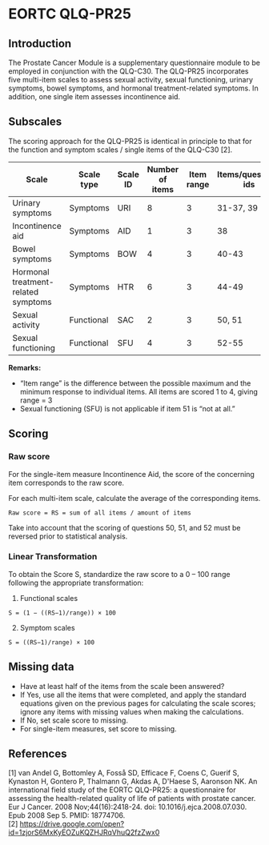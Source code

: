 # EORTC QLQ-PR25
## Introduction
The Prostate Cancer Module is a supplementary questionnaire module to be employed in conjunction with the QLQ-C30. The QLQ-PR25 incorporates five multi-item scales to assess sexual activity, sexual functioning, urinary symptoms, bowel symptoms, and hormonal treatment-related symptoms. In addition, one single item assesses incontinence aid.

## Subscales
The scoring approach for the QLQ-PR25 is identical in principle to that for the function and symptom scales / single items of the QLQ-C30 [2].

| Scale                	              | Scale type      | Scale ID  | Number of items       | Item range| Items/questions ids   | Reverse scoring items  
|------------------------	            |--------------	  |-----------|---------------------	|-----------|---------------------  |---------------------
| Urinary symptoms  	                | Symptoms 	      | URI	      | 8                     | 3         | 31-37, 39             |
| Incontinence aid       	            | Symptoms 	      | AID 	    | 1                     | 3         | 38                    |
| Bowel symptoms                	    | Symptoms 	      | BOW 	    | 4                     | 3         | 40-43                 | 
| Hormonal treatment-related symptoms | Symptoms        | HTR 	    | 6                     | 3         | 44-49                 |
| Sexual activity 	                  | Functional      | SAC 	    | 2                     | 3         | 50, 51                | 50, 51
| Sexual functioning              	  | Functional     	| SFU 	    | 4                     | 3         | 52-55                 | 52

**Remarks:**
* “Item range” is the difference between the possible maximum and the minimum response to individual items. All items are scored 1 to 4, giving range = 3
* Sexual functioning (SFU) is not applicable if item 51 is “not at all.”

## Scoring
### Raw score
For the single-item measure Incontinence Aid, the score of the concerning item corresponds to the raw score.

For each multi-item scale, calculate the average of the corresponding items.

```
Raw score = RS = sum of all items / amount of items
``` 

Take into account that the scoring of questions 50, 51, and 52 must be reversed prior to statistical analysis.

### Linear Transformation
To obtain the Score S, standardize the raw score to a 0 – 100 range following the appropriate transformation:
1. Functional scales
```
S = (1 − ((RS−1)/range)) × 100
```
2. Symptom scales
```
S = ((RS−1)/range) × 100
```

## Missing data
* Have at least half of the items from the scale been answered?
* If Yes, use all the items that were completed, and apply the standard equations given on the previous pages for calculating the scale scores; ignore any items with missing values when making the calculations.
* If No, set scale score to missing.
* For single-item measures, set score to missing.

## References
[1] van Andel G, Bottomley A, Fosså SD, Efficace F, Coens C, Guerif S, Kynaston H, Gontero P, Thalmann G, Akdas A, D'Haese S, Aaronson NK. An international field study of the EORTC QLQ-PR25: a questionnaire for assessing the health-related quality of life of patients with prostate cancer. Eur J Cancer. 2008 Nov;44(16):2418-24. doi: 10.1016/j.ejca.2008.07.030. Epub 2008 Sep 5. PMID: 18774706.\
[2] https://drive.google.com/open?id=1zjorS6MxKyEOZuKQZHJRqVhuQ2fzZwx0